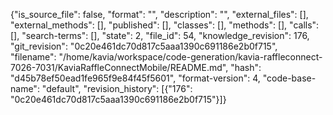 {"is_source_file": false, "format": "", "description": "", "external_files": [], "external_methods": [], "published": [], "classes": [], "methods": [], "calls": [], "search-terms": [], "state": 2, "file_id": 54, "knowledge_revision": 176, "git_revision": "0c20e461dc70d817c5aaa1390c691186e2b0f715", "filename": "/home/kavia/workspace/code-generation/kavia-raffleconnect-7026-7031/KaviaRaffleConnectMobile/README.md", "hash": "d45b78ef50ead1fe965f9e84f45f5601", "format-version": 4, "code-base-name": "default", "revision_history": [{"176": "0c20e461dc70d817c5aaa1390c691186e2b0f715"}]}